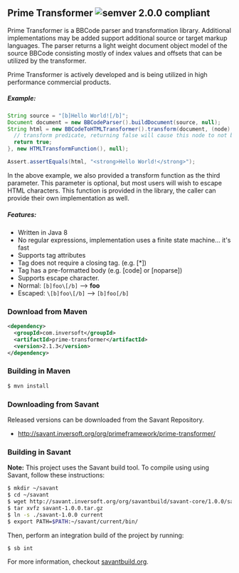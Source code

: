 ## Prime Transformer ![semver 2.0.0 compliant](http://img.shields.io/badge/semver-2.0.0-brightgreen.svg?style=flat-square)

Prime Transformer is a BBCode parser and transformation library. Additional implementations may be added support additional source or target markup languages.
The parser returns a light weight document object model of the source BBCode consisting mostly of index values and offsets that can be utilized by the transformer.

Prime Transformer is actively developed and is being utilized in high performance commercial products.

##### Example:

```java
String source = "[b]Hello World![/b]";
Document document = new BBCodeParser().buildDocument(source, null);
String html = new BBCodeToHTMLTransformer().transform(document, (node) -> {
  // transform predicate, returning false will cause this node to not be transformed
  return true;
}, new HTMLTransformFunction(), null);

Assert.assertEquals(html, "<strong>Hello World!</strong>");
```

In the above example, we also provided a transform function as the third parameter. This parameter is optional, but most users will wish to escape HTML characters.
This function is provided in the library, the caller can provide their own implementation as well.

##### Features:
* Written in Java 8
* No regular expressions, implementation uses a finite state machine... it's fast
* Supports tag attributes
 * Tag does not require a closing tag. (e.g. [*])
 * Tag has a pre-formatted body (e.g. [code] or [noparse])
* Supports escape character.
 * Normal: ```[b]foo\[/b]``` --> **foo**
 * Escaped: ```\[b]foo\[/b]``` --> ```[b]foo[/b]```
 

### Download from Maven 
```xml
<dependency>
  <groupId>com.inversoft</groupId>
  <artifactId>prime-transformer</artifactId>
  <version>2.1.3</version>
</dependency>
```

### Building in Maven

```bash
$ mvn install
```

### Downloading from Savant
Released versions can be downloaded from the Savant Repository.
 
 * http://savant.inversoft.org/org/primeframework/prime-transformer/
 
### Building in Savant
**Note:** This project uses the Savant build tool. To compile using using Savant, follow these instructions:
 
```bash
$ mkdir ~/savant
$ cd ~/savant
$ wget http://savant.inversoft.org/org/savantbuild/savant-core/1.0.0/savant-1.0.0.tar.gz
$ tar xvfz savant-1.0.0.tar.gz
$ ln -s ./savant-1.0.0 current
$ export PATH=$PATH:~/savant/current/bin/
```

Then, perform an integration build of the project by running:
```bash
$ sb int
```

For more information, checkout [savantbuild.org](http://savantbuild.org/).

